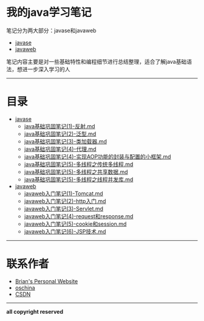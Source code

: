 # 我的java学习笔记

笔记分为两大部分：javase和javaweb

- [javase](/javase)
- [javaweb](/javaweb)


笔记内容主要是对一些基础特性和编程细节进行总结整理，适合了解java基础语法，想进一步深入学习的人


-----

# 目录

  - [javase](/javase)
    - [java基础巩固笔记(1)-反射.md](/javase/java基础巩固笔记(1)-反射.md)
    - [java基础巩固笔记(2)-泛型.md](/javase/java基础巩固笔记(2)-泛型.md)
    - [java基础巩固笔记(3)-类加载器.md](/javase/java基础巩固笔记(3)-类加载器.md)
    - [java基础巩固笔记(4)-代理.md](/javase/java基础巩固笔记(4)-代理.md)
    - [java基础巩固笔记(4)-实现AOP功能的封装与配置的小框架.md](/javase/java基础巩固笔记(4)-实现AOP功能的封装与配置的小框架.md)
    - [java基础巩固笔记(5)-多线程之传统多线程.md](/javase/java基础巩固笔记(5)-多线程之传统多线程.md)
    - [java基础巩固笔记(5)-多线程之共享数据.md](/javase/java基础巩固笔记(5)-多线程之共享数据.md)
    - [java基础巩固笔记(5)-多线程之线程并发库.md](/javase/java基础巩固笔记(5)-多线程之线程并发库.md)
  - [javaweb](/javaweb)
    - [javaweb入门笔记(1)-Tomcat.md](/javaweb/javaweb入门笔记(1)-Tomcat.md)
    - [javaweb入门笔记(2)-http入门.md](/javaweb/javaweb入门笔记(2)-http入门.md)
    - [javaweb入门笔记(3)-Servlet.md](/javaweb/javaweb入门笔记(3)-Servlet.md)
    - [javaweb入门笔记(4)-request和response.md](/javaweb/javaweb入门笔记(4)-request和response.md)
    - [javaweb入门笔记(5)-cookie和session.md](/javaweb/javaweb入门笔记(5)-cookie和session.md)
    - [javaweb入门笔记(6)-JSP技术.md](/javaweb/javaweb入门笔记(6)-JSP技术.md)


-----

# 联系作者

- [Brian's Personal Website](http://brianway.github.io/)
- [oschina](http://my.oschina.net/brianway)
- [CSDN](http://blog.csdn.net/h3243212/)


-----

**all copyright reserved**